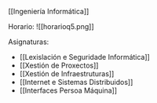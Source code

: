 [[Ingeniería Informática]]

Horario:
![[horarioq5.png]]

Asignaturas:
+ [[Lexislación e Seguridade Informática]]
+ [[Xestión de Proxectos]]
+ [[Xestión de Infraestruturas]]
+ [[Internet e Sistemas Distribuidos]]
+ [[Interfaces Persoa Máquina]]